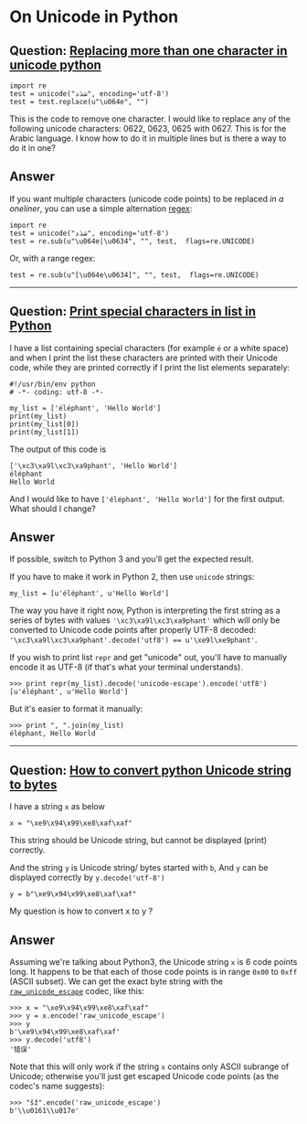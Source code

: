 # On Unicode in Python


## Question: [Replacing more than one character in unicode python](https://stackoverflow.com/questions/44701267/replacing-more-than-one-character-in-unicode-python/)

    import re
    test = unicode("شدَد", encoding='utf-8')
    test = test.replace(u"\u064e", "")

This is the code to remove one character. I would like to replace any of the following unicode characters: 0622, 0623, 0625 with 0627. This is for the Arabic language. I know how to do it in multiple lines but is there a way to do it in one?

## Answer

If you want multiple characters (unicode code points) to be replaced *in a oneliner*, you can use a
simple alternation [regex](https://docs.python.org/2/library/re.html#re.sub):

    import re
    test = unicode("شدَد", encoding='utf-8')
    test = re.sub(u"\u064e|\u0634", "", test,  flags=re.UNICODE)

Or, with a range regex:

    test = re.sub(u"[\u064e\u0634]", "", test,  flags=re.UNICODE)


---


## Question: [Print special characters in list in Python](https://stackoverflow.com/q/45001908/404556)

I have a list containing special characters (for example `é` or a white space) and when I print the
list these characters are printed with their Unicode code, while they are printed correctly if I
print the list elements separately:

    #!/usr/bin/env python
    # -*- coding: utf-8 -*-

    my_list = ['éléphant', 'Hello World']
    print(my_list)
    print(my_list[0])
    print(my_list[1])

The output of this code is

    ['\xc3\xa9l\xc3\xa9phant', 'Hello World']
    éléphant
    Hello World

And I would like to have `['éléphant', 'Hello World']` for the first output. What should I change?


## Answer

If possible, switch to Python 3 and you'll get the expected result.

If you have to make it work in Python 2, then use `unicode` strings:

    my_list = [u'éléphant', u'Hello World']

The way you have it right now, Python is interpreting the first string as a series of bytes with
values `'\xc3\xa9l\xc3\xa9phant'` which will only be converted to Unicode code points after properly
UTF-8 decoded: `'\xc3\xa9l\xc3\xa9phant'.decode('utf8') == u'\xe9l\xe9phant'`.

If you wish to print list `repr` and get "unicode" out, you'll have to manually encode it as UTF-8
(if that's what your terminal understands).

    >>> print repr(my_list).decode('unicode-escape').encode('utf8')
    [u'éléphant', u'Hello World']

But it's easier to format it manually:

    >>> print ", ".join(my_list)
    éléphant, Hello World


---


## Question: [How to convert python Unicode string to bytes](https://stackoverflow.com/q/45074655/404556)

I have a string `x` as below

    x = "\xe9\x94\x99\xe8\xaf\xaf"

This string should be Unicode string, but cannot be displayed (print) correctly.

And the string `y` is Unicode string/ bytes started with `b`, And `y` can be displayed correctly by `y.decode('utf-8')`

    y = b"\xe9\x94\x99\xe8\xaf\xaf"

My question is how to convert x to y ?


## Answer

Assuming we're talking about Python3, the Unicode string `x` is 6 code points long. It happens to be
that each of those code points is in range `0x00` to `0xff` (ASCII subset). We can get the exact
byte string with the [`raw_unicode_escape`](https://docs.python.org/3/library/codecs.html#text-encodings)
codec, like this:

    >>> x = "\xe9\x94\x99\xe8\xaf\xaf"
    >>> y = x.encode('raw_unicode_escape')
    >>> y
    b'\xe9\x94\x99\xe8\xaf\xaf'
    >>> y.decode('utf8')
    '错误'

Note that this will only work if the string `x` contains only ASCII subrange of Unicode; otherwise
you'll just get escaped Unicode code points (as the codec's name suggests):

    >>> "šž".encode('raw_unicode_escape')
    b'\\u0161\\u017e'
